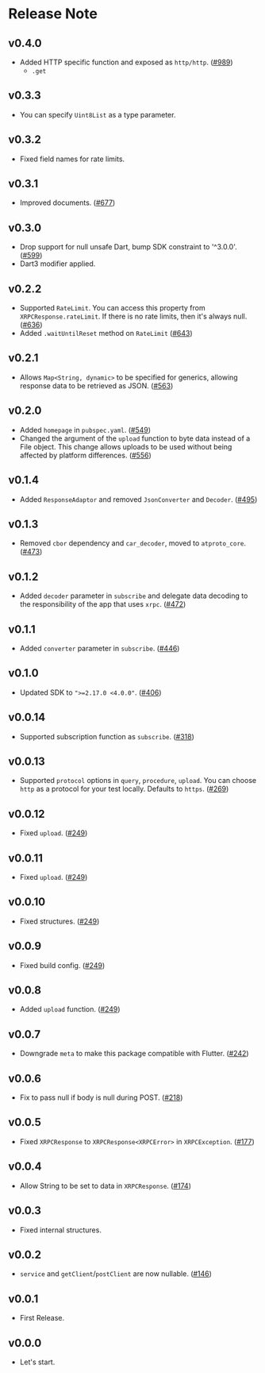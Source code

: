 # Release Note

## v0.4.0

- Added HTTP specific function and exposed as `http/http`. ([#989](https://github.com/myConsciousness/atproto.dart/issues/989))
  - `.get`

## v0.3.3

- You can specify `Uint8List` as a type parameter.

## v0.3.2

- Fixed field names for rate limits.

## v0.3.1

- Improved documents. ([#677](https://github.com/myConsciousness/atproto.dart/issues/677))

## v0.3.0

- Drop support for null unsafe Dart, bump SDK constraint to '^3.0.0'. ([#599](https://github.com/myConsciousness/atproto.dart/issues/599))
- Dart3 modifier applied.

## v0.2.2

- Supported `RateLimit`. You can access this property from `XRPCResponse.rateLimit`. If there is no rate limits, then it's always null. ([#636](https://github.com/myConsciousness/atproto.dart/issues/636))
- Added `.waitUntilReset` method on `RateLimit` ([#643](https://github.com/myConsciousness/atproto.dart/issues/643))

## v0.2.1

- Allows `Map<String, dynamic>` to be specified for generics, allowing response data to be retrieved as JSON. ([#563](https://github.com/myConsciousness/atproto.dart/issues/563))

## v0.2.0

- Added `homepage` in `pubspec.yaml`. ([#549](https://github.com/myConsciousness/atproto.dart/issues/549))
- Changed the argument of the `upload` function to byte data instead of a File object. This change allows uploads to be used without being affected by platform differences. ([#556](https://github.com/myConsciousness/atproto.dart/issues/556))

## v0.1.4

- Added `ResponseAdaptor` and removed `JsonConverter` and `Decoder`. ([#495](https://github.com/myConsciousness/atproto.dart/issues/495))

## v0.1.3

- Removed `cbor` dependency and `car_decoder`, moved to `atproto_core`. ([#473](https://github.com/myConsciousness/atproto.dart/issues/473))

## v0.1.2

- Added `decoder` parameter in `subscribe` and delegate data decoding to the responsibility of the app that uses `xrpc`. ([#472](https://github.com/myConsciousness/atproto.dart/issues/472))

## v0.1.1

- Added `converter` parameter in `subscribe`. ([#446](https://github.com/myConsciousness/atproto.dart/issues/446))

## v0.1.0

- Updated SDK to `">=2.17.0 <4.0.0"`. ([#406](https://github.com/myConsciousness/atproto.dart/issues/406))

## v0.0.14

- Supported subscription function as `subscribe`. ([#318](https://github.com/myConsciousness/atproto.dart/issues/318))

## v0.0.13

- Supported `protocol` options in `query`, `procedure`, `upload`. You can choose `http` as a protocol for your test locally. Defaults to `https`. ([#269](https://github.com/myConsciousness/atproto.dart/issues/269))

## v0.0.12

- Fixed `upload`. ([#249](https://github.com/myConsciousness/atproto.dart/issues/249))

## v0.0.11

- Fixed `upload`. ([#249](https://github.com/myConsciousness/atproto.dart/issues/249))

## v0.0.10

- Fixed structures. ([#249](https://github.com/myConsciousness/atproto.dart/issues/249))

## v0.0.9

- Fixed build config. ([#249](https://github.com/myConsciousness/atproto.dart/issues/249))

## v0.0.8

- Added `upload` function. ([#249](https://github.com/myConsciousness/atproto.dart/issues/249))

## v0.0.7

- Downgrade `meta` to make this package compatible with Flutter. ([#242](https://github.com/myConsciousness/atproto.dart/issues/242))

## v0.0.6

- Fix to pass null if body is null during POST. ([#218](https://github.com/myConsciousness/atproto.dart/issues/218))

## v0.0.5

- Fixed `XRPCResponse` to `XRPCResponse<XRPCError>` in `XRPCException`. ([#177](https://github.com/myConsciousness/atproto.dart/issues/177))

## v0.0.4

- Allow String to be set to data in `XRPCResponse`. ([#174](https://github.com/myConsciousness/atproto.dart/issues/174))

## v0.0.3

- Fixed internal structures.

## v0.0.2

- `service` and `getClient`/`postClient` are now nullable. ([#146](https://github.com/myConsciousness/atproto.dart/issues/146))

## v0.0.1

- First Release.

## v0.0.0

- Let's start.
